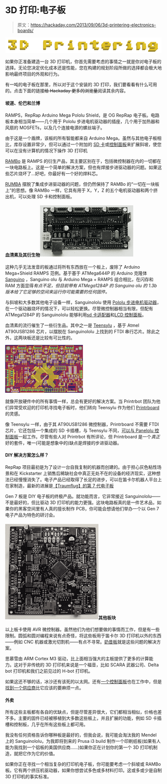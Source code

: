 # 3D 打印:电子板

> 原文：<https://hackaday.com/2013/09/06/3d-printering-electronics-boards/>

![](img/2d980472db7f45e8e0961561132e0895.png)

如果你正准备建造一台 3D 打印机，你首先需要考虑的事情之一就是你对电子板的选择。无论您决定优化成本还是性能，您在构建的规划阶段所做的选择都会极大地影响最终项目的外观和行为。

有一吨的电子板在那里，所以对于这个安装的 3D 打印，我们要看看有什么可用的。点击下面的链接~~给 Hackaday 更多的浏览量~~阅读其余内容。

#### 坡道、伦巴和兰博

RAMPS，RepRap Arduino Mega Pololu Shield，是 OG RepRap 电子板。电路板本身相当简单——几个用于 Pololu 步进电机驱动器的插座，几个用于加热器和风扇的 MOSFETs，以及几个连接电源的螺丝端子。

由于这是一个盾牌，该板的所有智能都来自 Arduino Mega。虽然与其他电子板相比，库存设置非常少，但可以通过一个附加的 [SD 卡](http://reprap.org/wiki/Sdramps)或[控制面板](http://reprap.org/wiki/RAMPS_1.3/1.4_GADGETS3D_Shield_with_Panel)来扩展斜坡，使您可以在没有计算机的情况下操作 3D 打印机

[RAMBo](http://reprap.org/wiki/RAMBo) 是 RAMPS 的衍生产品，其主要区别在于，包括微控制器在内的一切都在一块电路板上。这是一个简单的解决方案，但也有焊接步进驱动器的问题。如果这些芯片烧坏了…好吧，你最好有一个好的焊料芯。

[RUMBA](http://reprap.org/wiki/RUMBA) 摆脱了集成步进驱动器的问题，但仍然保持了 RAMBo 的“一切在一块板上”的思想。像 RAMBo 一样，它具有用于 X，Y，Z 的五个电机驱动器和两个挤出机，可以处理 SD 卡和控制面板。

#### 血清素及其衍生物![sang](img/bc49f3a2434ba9effda24e310a7a335a.png)

这种几乎无法发音的板通过将所有东西放在一个板上，废除了 Arduino Mega+Shield RAMPS 范例。基于基于 ATMega644P 的 Arduino 克隆体 [Sanguino](http://sanguino.cc/) ，Sanguino olu 与 Arduino Mega + RAMPS 组合相比，在闪存和 RAM 方面显得*有点不足，但目前带有 ATMega1284P 的 Sanguino olu 的 1.3b 版本给了它足够的空间来运行你可能需要的任何固件。*

与斜坡和大多数其他电子设备一样，Sanguinololu 使用 [Pololu 步进电机驱动器](http://www.pololu.com/catalog/product/1182)，在一个驱动器烧坏的情况下，可以轻松更换。尽管微控制器相当有限，但配有 ATMega1284P 的 Sanguinololu 能够利用[sd 卡适配器](http://reprap.org/wiki/SDSL)和[LCD 控制面板](http://reprap.org/wiki/Panelolu)。

血清素的流行催生了一些衍生品。其中之一是 [Teensylu](http://reprap.org/wiki/Teensylu) ，基于 Atmel AT90USB1286 芯片，以摆脱在 Sanguinololu 上找到的 FTDI 串行芯片。除此之外，这两块板还是比较有可比性的。

![printr](img/47e6d04865a5be29bbdbfe2d62f1df46.png)

就像开放硬件中的所有事情一样，总会有更好的解决方案。当 Printrbot 团队为他们异常受欢迎的打印机寻找电子板时，他们转向 Teensylu 作为他们 [Printrboard](http://reprap.org/wiki/Printrboard) 的灵感。

像 Teensylu 一样，由于其 AT90USB1286 微控制器，Printrboard 不需要 FTDI 芯片，它还包括一个集成的 SD 卡插槽，与 Teensylu 不同，[可以与 Panelolu 控制面板](http://blog.think3dprint3d.com/2012/07/panelolu-with-printrboard.html)一起工作。尽管有些人对 Printrbot 有所评论，但 Printrboard 是一个*真正*好的套件，唯一(可能是想象中的)缺点是焊接的步进驱动器。

#### DIY 解决方案怎么样？

RepRap 项目最初是为了设计一台自我复制的机器而创建的。由于担心灰色粘性场景和在 Kickstarter 上销售后稀缺社会中真正无处不在的设备的经济现实，这种想法已经慢慢消失了。电子产品已经取得了长足的进步，可以在笛卡尔机器人平台上在家制造，最新的进展是[【Traumflug】的第 7 代电子板](https://github.com/Traumflug/Generation_7_Electronics)

Gen 7 板是 DIY 电子板的终极产品。就功能而言，它非常接近 Sanguinololu——不是最好的，但比驱动 3D 打印机的能力更强。这块电路板真的是一件艺术品，如果你的黑客空间里有人真的擅长制作 PCB，你可能会想请他们举办一个以 Gen 7 电子产品为特色的研讨会。

#### ![smoothie](img/c1da122ee6fdd3180ccf455f96b55a53.png)其他板块

以上板卡使用 AVR 微控制器。虽然他们为他们想要做的事情而工作，但是有一些限制。圆弧和圆对编程来说有点奇怪，将这些板用于笛卡尔 3D 打印机以外的东西——例如 CNC 机器或激光切割机——有点不寻常。[奶昔板](http://smoothieware.org/)就是这些问题的解决方案。

思慕雪由 ARM Cortex M3 驱动，比上面相当强大的主板提供了更多的计算能力。这对于非传统的 3D 打印机来说是一个福音，比如 SCARA 武器公司、Delta bot 打印机和我们之前见过的 H-bot 打印机。

如果这还不够的话，冰沙还有该死的以太网。还有[一个控制面板](http://smoothieware.org/smoothiepanel)也在工作中，但是[找到一个供应商](http://smoothieware.org/getting-smoothieboard)比它应该的要麻烦一点。

#### 外卖

所有这些主板都有各自的优缺点，但是尽管差异很大，它们都相当相似，价格也差不多。主要的固件已经被移植到大多数这些板上，并且扩展的功能，例如 SD 卡插槽和控制板，几乎在所有这些板上都可用。

我没有任何资格告诉你哪种板是最好的，但我会说，我可能会淘汰我的 Mendel 上的 Sanguinololu，为我即将到来的 Prusa i3 build 制作一个印刷纸板(如果有人能为我找到一个铝板的美国供应商……)如果你正在计划你的第一个 3D 打印机制造，就把它作为它的价值。

如果你正在寻找一个相当复杂的打印机电子板，你可能要考虑一个斜坡或 RAMBo 板。它有两个挤压机驱动器，如果你想尝试多色或多材料打印。这或多或少是自制 3D 打印机的事实标准。